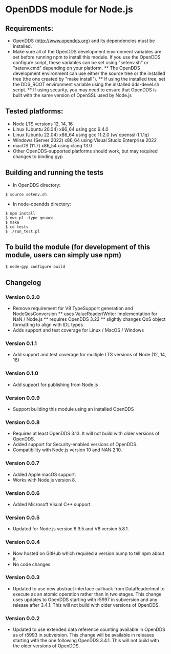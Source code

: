 # OpenDDS module for Node.js

## Requirements:
* OpenDDS (http://www.opendds.org) and its dependencies must be installed.
* Make sure all of the OpenDDS development environment variables are set before running npm to install this module.  If you use the OpenDDS configure script, these variables can be set using "setenv.sh" or "setenv.cmd" depending on your platform.
** The OpenDDS development environment can use either the source tree or the installed tree (the one created by "make install").
** If using the installed tree, set the DDS_ROOT environment variable using the installed dds-devel.sh script.
** If using security, you may need to ensure that OpenDDS is built with the same version of OpenSSL used by Node.js

## Tested platforms:
* Node LTS versions 12, 14, 16
* Linux (Ubuntu 20.04) x86_64 using gcc 9.4.0
* Linux (Ubuntu 22.04) x86_64 using gcc 11.2.0 (w/ openssl-1.1.1q)
* Windows (Server 2022) x86_64 using Visual Studio Enterprise 2022
* macOS (11.7) x86_54 using clang 13.0
* Other OpenDDS-supported platforms should work, but may required changes to binding.gyp

## Building and running the tests
* In OpenDDS directory:
```
$ source setenv.sh
```
* In node-opendds directory:
```
$ npm install
$ mwc.pl -type gnuace
$ make
$ cd tests
$ ./run_test.pl
```

## To build the module (for development of this module, users can simply use npm)
```
$ node-gyp configure build
```

## Changelog

### Version 0.2.0

* Remove requirement for V8 TypeSupport generation and NodeQosConversion
** uses ValueReader/Writer Implementation for NaN / Node.js
** requires OpenDDS 3.22
** slightly changes QoS object formatting to align with IDL types
* Adds support and test coverage for Linux / MacOS / Windows

### Version 0.1.1

* Add support and test coverage for multiple LTS versions of Node (12, 14, 16)

### Version 0.1.0

* Add support for publishing from Node.js

### Version 0.0.9

* Support building this module using an installed OpenDDS

### Version 0.0.8

* Requires at least OpenDDS 3.13. It will not build with older versions of OpenDDS.
* Added support for Security-enabled versions of OpenDDS.
* Compatibility with Node.js version 10 and NAN 2.10.

### Version 0.0.7

* Added Apple macOS support.
* Works with Node.js version 8.

### Version 0.0.6

* Added Microsoft Visual C++ support.

### Version 0.0.5

* Updated for Node.js version 6.9.5 and V8 version 5.8.1.

### Version 0.0.4

* Now hosted on GitHub which required a version bump to tell npm about it.
* No code changes.

### Version 0.0.3

* Updated to use new abstract interface callback from DataReaderImpl to
execute as an atomic operation rather than in two stages.  This change
uses updates to OpenDDS starting with r5997 in subversion and any release
after 3.4.1.  This will not build with older versions of OpenDDS.

### Version 0.0.2

* Updated to use extended data reference counting available in OpenDDS as
of r5993 in subversion.  This change will be available in releases
starting with the one following OpenDDS 3.4.1.  This will not build with
the older versions of OpenDDS.
